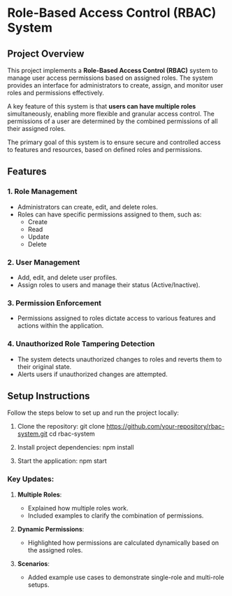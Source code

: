 # Role-Based Access Control (RBAC) System

## Project Overview

This project implements a **Role-Based Access Control (RBAC)** system to manage user access permissions based on assigned roles. The system provides an interface for administrators to create, assign, and monitor user roles and permissions effectively. 

A key feature of this system is that **users can have multiple roles** simultaneously, enabling more flexible and granular access control. The permissions of a user are determined by the combined permissions of all their assigned roles.

The primary goal of this system is to ensure secure and controlled access to features and resources, based on defined roles and permissions.

## Features

### 1. Role Management
- Administrators can create, edit, and delete roles.
- Roles can have specific permissions assigned to them, such as:
  - Create
  - Read
  - Update
  - Delete

### 2. User Management
- Add, edit, and delete user profiles.
- Assign roles to users and manage their status (Active/Inactive).

### 3. Permission Enforcement
- Permissions assigned to roles dictate access to various features and actions within the application.

### 4. Unauthorized Role Tampering Detection
- The system detects unauthorized changes to roles and reverts them to their original state.
- Alerts users if unauthorized changes are attempted.

## Setup Instructions

Follow the steps below to set up and run the project locally:

1. Clone the repository:
   git clone https://github.com/your-repository/rbac-system.git
   cd rbac-system
2. Install project dependencies:
     npm install

3. Start the application:
     npm start


### Key Updates:
1. **Multiple Roles**:
   - Explained how multiple roles work.
   - Included examples to clarify the combination of permissions.

2. **Dynamic Permissions**:
   - Highlighted how permissions are calculated dynamically based on the assigned roles.

3. **Scenarios**:
   - Added example use cases to demonstrate single-role and multi-role setups.